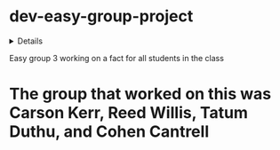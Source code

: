 # dev-easy-group-project



<details>
  Notes for Readme on github, will give audience a preview of work
  
</details>

Easy group 3 working on a fact for all students in the class
# The group that worked on this was Carson Kerr, Reed Willis, Tatum Duthu, and Cohen Cantrell
